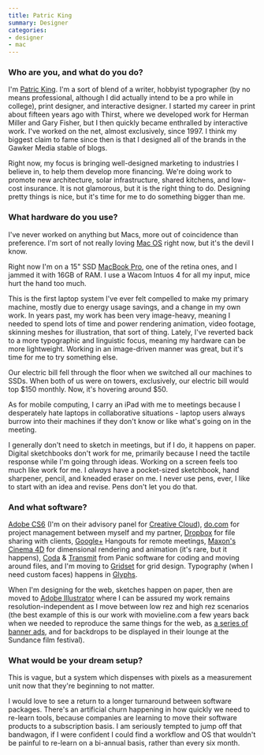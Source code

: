 ```yaml
---
title: Patric King
summary: Designer
categories:
- designer
- mac
---
```


### Who are you, and what do you do?

I'm [Patric King](http://fixingthehobosuit.com/ "Patric's website."). I'm a sort of blend of a writer, hobbyist typographer (by no means professional, although I did actually intend to be a pro while in college), print designer, and interactive designer. I started my career in print about fifteen years ago with Thirst, where we developed work for Herman Miller and Gary Fisher, but I then quickly became enthralled by interactive work. I've worked on the net, almost exclusively, since 1997. I think my biggest claim to fame since then is that I designed all of the brands in the Gawker Media stable of blogs.

Right now, my focus is bringing well-designed marketing to industries I believe in, to help them develop more financing. We're doing work to promote new architecture, solar infrastructure, shared kitchens, and low-cost insurance. It is not glamorous, but it is the right thing to do. Designing pretty things is nice, but it's time for me to do something bigger than me.

### What hardware do you use?

I've never worked on anything but Macs, more out of coincidence than preference. I'm sort of not really loving [Mac OS][macos] right now, but it's the devil I know.

Right now I'm on a 15" SSD [MacBook Pro][macbook-pro], one of the retina ones, and I jammed it with 16GB of RAM. I use a Wacom Intuos 4 for all my input, mice hurt the hand too much.

This is the first laptop system I've ever felt compelled to make my primary machine, mostly due to energy usage savings, and a change in my own work. In years past, my work has been very image-heavy, meaning I needed to spend lots of time and power rendering animation, video footage, skinning meshes for illustration, that sort of thing. Lately, I've reverted back to a more typographic and linguistic focus, meaning my hardware can be more lightweight. Working in an image-driven manner was great, but it's time for me to try something else.

Our electric bill fell through the floor when we switched all our machines to SSDs. When both of us were on towers, exclusively, our electric bill would top $150 monthly. Now, it's hovering around $50.

As for mobile computing, I carry an iPad with me to meetings because I desperately hate laptops in collaborative situations - laptop users always burrow into their machines if they don't know or like what's going on in the meeting.

I generally don't need to sketch in meetings, but if I do, it happens on paper. Digital sketchbooks don't work for me, primarily because I need the tactile response while I'm going through ideas. Working on a screen feels too much like work for me. I *always* have a pocket-sized sketchbook, hand sharpener, pencil, and kneaded eraser on me. I never use pens, ever, I like to start with an idea and revise. Pens don't let you do that.

### And what software?

[Adobe CS6][creative-suite] (I'm on their advisory panel for [Creative Cloud][creative-cloud]), [do.com][do] for project management between myself and my partner, [Dropbox][] for file sharing with clients, [Google+][google-plus] Hangouts for remote meetings, [Maxon's Cinema 4D][cinema-4d] for dimensional rendering and animation (it's rare, but it happens), [Coda][] & [Transmit][] from Panic software for coding and moving around files, and I'm moving to [Gridset][] for grid design. Typography (when I need custom faces) happens in [Glyphs][].

When I'm designing for the web, sketches happen on paper, then are moved to [Adobe Illustrator][illustrator] where I can be assured my work remains resolution-independent as I move between low rez and high rez scenarios (the best example of this is our work with movieline.com a few years back when we needed to reproduce the same things for the web, as [a series of banner ads](http://houseofpretty.com/Movieline-Portraits "House of Pretty's movie portraits."), and for backdrops to be displayed in their lounge at the Sundance film festival).

### What would be your dream setup?

This is vague, but a system which dispenses with pixels as a measurement unit now that they're beginning to not matter.

I would love to see a return to a longer turnaround between software packages. There's an artificial churn happening in how quickly we need to re-learn tools, because companies are learning to move their software products to a subscription basis. I am seriously tempted to jump off that bandwagon, if I were confident I could find a workflow and OS that wouldn't be painful to re-learn on a bi-annual basis, rather than every six month.

[macbook-pro]: https://www.apple.com/macbook-pro/ "A laptop."
[cinema-4d]: https://www.maxon.net/en/products/cinema-4d-prime/who-should-use-it.html "3D rendering software."
[coda]: https://panic.com/coda/ "A single-window HTML/web tool for the Mac."
[creative-cloud]: https://www.adobe.com/creativecloud.html "A subscription service for Adobe's creative suite."
[creative-suite]: https://www.adobe.com/creativecloud.html "A collection of design tools."
[do]: https://do.com/ "A project/task management service."
[dropbox]: https://www.dropbox.com/ "Online syncing and storage."
[glyphs]: https://www.glyphsapp.com/ "A font editor for the Mac."
[google-plus]: https://en.wikipedia.org/wiki/Google%2B "A social network."
[gridset]: https://gridsetapp.com/features/ "A service for creating grid designs."
[illustrator]: https://www.adobe.com/products/illustrator.html "A vector graphics editor."
[macos]: https://en.wikipedia.org/wiki/MacOS "An operating system for Mac hardware."
[transmit]: https://panic.com/transmit/ "An FTP/SFTP client for the Mac."
